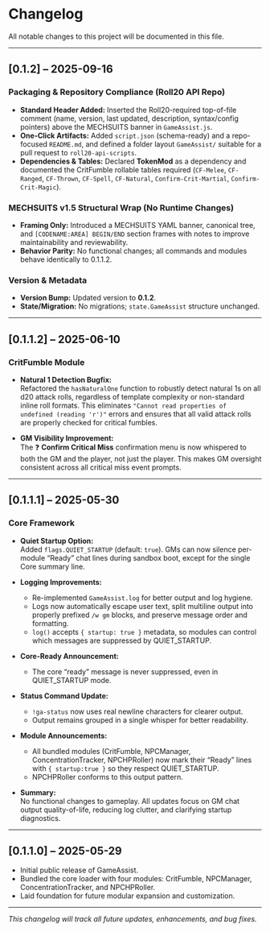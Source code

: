 # Changelog

All notable changes to this project will be documented in this file.

---

## [0.1.2] – 2025-09-16

### Packaging & Repository Compliance (Roll20 API Repo)
- **Standard Header Added:** Inserted the Roll20-required top-of-file comment (name, version, last updated, description, syntax/config pointers) above the MECHSUITS banner in `GameAssist.js`.
- **One-Click Artifacts:** Added `script.json` (schema-ready) and a repo-focused `README.md`, and defined a folder layout `GameAssist/` suitable for a pull request to `roll20-api-scripts`.
- **Dependencies & Tables:** Declared **TokenMod** as a dependency and documented the CritFumble rollable tables required (`CF-Melee`, `CF-Ranged`, `CF-Thrown`, `CF-Spell`, `CF-Natural`, `Confirm-Crit-Martial`, `Confirm-Crit-Magic`).

### MECHSUITS v1.5 Structural Wrap (No Runtime Changes)
- **Framing Only:** Introduced a MECHSUITS YAML banner, canonical tree, and `[CODENAME:AREA] BEGIN/END` section frames with notes to improve maintainability and reviewability.
- **Behavior Parity:** No functional changes; all commands and modules behave identically to 0.1.1.2.

### Version & Metadata
- **Version Bump:** Updated version to **0.1.2**.
- **State/Migration:** No migrations; `state.GameAssist` structure unchanged.

---

## [0.1.1.2] – 2025-06-10

### CritFumble Module

- **Natural 1 Detection Bugfix:**  
  Refactored the `hasNaturalOne` function to robustly detect natural 1s on all d20 attack rolls, regardless of template complexity or non-standard inline roll formats. This eliminates `"Cannot read properties of undefined (reading 'r')"` errors and ensures that all valid attack rolls are properly checked for critical fumbles.

- **GM Visibility Improvement:**  
  The ❓ **Confirm Critical Miss** confirmation menu is now whispered to both the GM and the player, not just the player. This makes GM oversight consistent across all critical miss event prompts.

---

## [0.1.1.1] – 2025-05-30

### Core Framework

- **Quiet Startup Option:**  
  Added `flags.QUIET_STARTUP` (default: `true`). GMs can now silence per-module “Ready” chat lines during sandbox boot, except for the single Core summary line.

- **Logging Improvements:**  
  - Re-implemented `GameAssist.log` for better output and log hygiene.
  - Logs now automatically escape user text, split multiline output into properly prefixed `/w gm` blocks, and preserve message order and formatting.
  - `log()` accepts `{ startup: true }` metadata, so modules can control which messages are suppressed by QUIET_STARTUP.

- **Core-Ready Announcement:**  
  - The core “ready” message is never suppressed, even in QUIET_STARTUP mode.

- **Status Command Update:**  
  - `!ga-status` now uses real newline characters for clearer output.
  - Output remains grouped in a single whisper for better readability.

- **Module Announcements:**  
  - All bundled modules (CritFumble, NPCManager, ConcentrationTracker, NPCHPRoller) now mark their “Ready” lines with `{ startup:true }` so they respect QUIET_STARTUP.  
  - NPCHPRoller conforms to this output pattern.

- **Summary:**  
  No functional changes to gameplay. All updates focus on GM chat output quality-of-life, reducing log clutter, and clarifying startup diagnostics.

---

## [0.1.1.0] – 2025-05-29

- Initial public release of GameAssist.
- Bundled the core loader with four modules: CritFumble, NPCManager, ConcentrationTracker, and NPCHPRoller.
- Laid foundation for future modular expansion and customization.

---

*This changelog will track all future updates, enhancements, and bug fixes.*
